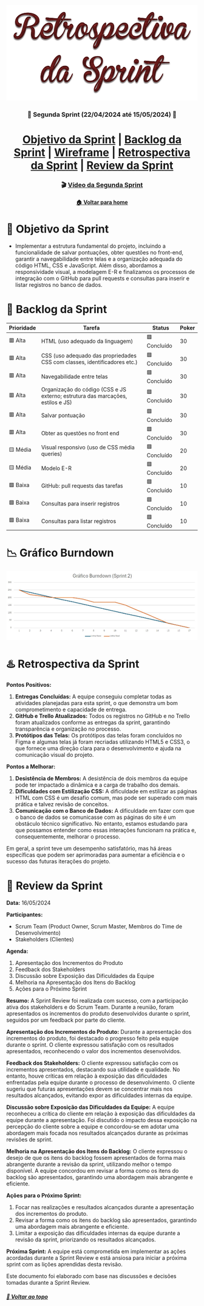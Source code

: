  <div  align="center">

[![Sprint Backlog](./Retrospectiva%20da%20Sprint.png)](./Retrospectiva%20da%20Sprint.png)

### :date: Segunda Sprint (22/04/2024 até 15/05/2024) :date:

</div>
<h1>
<div align="center"> 
<a  href="#dart-objetivo-da-sprint">Objetivo da Sprint</a> | <a  href="#triangular_flag_on_post-backlog-da-sprint">Backlog da Sprint</a> | <a  href="https://www.figma.com/file/tEjptBqB0HKKHZAePffXuG/prototipagem-api-v2-ok?type=design&node-id=0-1&mode=design&t=gnRlBIMvnWQW3kTb-0">Wireframe</a> | <a  href="#hotsprings-retrospectiva-da-sprint">Retrospectiva da Sprint</a> | <a  href="#pushpin-review-da-sprint">Review da Sprint</a>
</h1>
</div>

<div align="center">

### :clapper: [Vídeo da Segunda Sprint](https://www.youtube.com/watch?v=FN56CLTitO8)

</div>

<div align="center">

#### [:house: Voltar para home](https://github.com/Golden-Hive-Solutions/API-DSM-1SEM-2024)

</div>

# :dart: Objetivo da Sprint

- Implementar a estrutura fundamental do projeto, incluindo a funcionalidade de salvar pontuações, obter questões no front-end, garantir a navegabilidade entre telas e a organização adequada do código HTML, CSS e JavaScript. Além disso, abordamos a responsividade visual, a modelagem E-R e finalizamos os processos de integração com o GitHub para pull requests e consultas para inserir e listar registros no banco de dados.

# :triangular_flag_on_post: Backlog da Sprint

| Prioridade        | Tarefa                                                                                                  | Status          | Poker |
|-------------------|---------------------------------------------------------------------------------------------------------|------------------|--------|
| 🟥 Alta           | HTML (uso adequado da linguagem)                                                                       | 🟩 Concluído     |   30   |
| 🟥 Alta           | CSS (uso adequado das propriedades CSS com classes, identificadores etc.)                              | 🟩 Concluído     |   30   |
| 🟥 Alta           | Navegabilidade entre telas                                                                             | 🟩 Concluído     |   30   |
| 🟥 Alta           | Organização do código (CSS e JS externo; estrutura das marcações, estilos e JS)                        | 🟩 Concluído     |   30   |
| 🟥 Alta           | Salvar pontuação                                                                                       | 🟩 Concluído     |   30   |
| 🟥 Alta           | Obter as questões no front end                                                                         | 🟩 Concluído     |   30   |
| 🟨 Média          | Visual responsivo (uso de CSS média queries)                                                           | 🟩 Concluído     |   20   |
| 🟨 Média          | Modelo E-R                                                                                             | 🟩 Concluído     |   20   |
| 🟩 Baixa          | GitHub: pull requests das tarefas                                                                      | 🟩 Concluído     |   10   |
| 🟩 Baixa          | Consultas para inserir registros                                                                       | 🟩 Concluído     |   10   |
| 🟩 Baixa          | Consultas para listar registros                                                                        | 🟩 Concluído     |   10   |

# :chart_with_downwards_trend: Gráfico Burndown

[![Burndown Segunda Sprint](/documentos/GBS2.jpg)](/documentos/GBS2.jpg)

# :hotsprings: Retrospectiva da Sprint

**Pontos Positivos:**
1. **Entregas Concluídas:** A equipe conseguiu completar todas as atividades planejadas para esta sprint, o que demonstra um bom comprometimento e capacidade de entrega.
2. **GitHub e Trello Atualizados:** Todos os registros no GitHub e no Trello foram atualizados conforme as entregas da sprint, garantindo transparência e organização no processo.
3. **Protótipos das Telas:** Os protótipos das telas foram concluídos no Figma e algumas telas já foram recriadas utilizando HTML5 e CSS3, o que fornece uma direção clara para o desenvolvimento e ajuda na comunicação visual do projeto.

**Pontos a Melhorar:**
1. **Desistência de Membros:** A desistência de dois membros da equipe pode ter impactado a dinâmica e a carga de trabalho dos demais.
2. **Dificuldades com Estilização CSS:** A dificuldade em estilizar as páginas HTML com CSS é um desafio comum, mas pode ser superado com mais prática e talvez revisão de conceitos.
3. **Comunicação com o Banco de Dados:** A dificuldade em fazer com que o banco de dados se comunicasse com as páginas do site é um obstáculo técnico significativo. No entanto, estamos estudando para que possamos entender como essas interações funcionam na prática e, consequentemente, melhorar o processo.

Em geral, a sprint teve um desempenho satisfatório, mas há áreas específicas que podem ser aprimoradas para aumentar a eficiência e o sucesso das futuras iterações do projeto.

# :pushpin: Review da Sprint

**Data:** 16/05/2024

**Participantes:**
- Scrum Team (Product Owner, Scrum Master, Membros do Time de Desenvolvimento)
- Stakeholders (Clientes)

**Agenda:**
1. Apresentação dos Incrementos do Produto
2. Feedback dos Stakeholders
3. Discussão sobre Exposição das Dificuldades da Equipe
4. Melhoria na Apresentação dos Itens do Backlog
5. Ações para o Próximo Sprint

**Resumo:**
A Sprint Review foi realizada com sucesso, com a participação ativa dos stakeholders e do Scrum Team. Durante a reunião, foram apresentados os incrementos do produto desenvolvidos durante o sprint, seguidos por um feedback por parte do cliente.

**Apresentação dos Incrementos do Produto:**
Durante a apresentação dos incrementos do produto, foi destacado o progresso feito pela equipe durante o sprint. O cliente expressou satisfação com os resultados apresentados, reconhecendo o valor dos incrementos desenvolvidos.

**Feedback dos Stakeholders:**
O cliente expressou satisfação com os incrementos apresentados, destacando sua utilidade e qualidade. No entanto, houve críticas em relação à exposição das dificuldades enfrentadas pela equipe durante o processo de desenvolvimento. O cliente sugeriu que futuras apresentações devem se concentrar mais nos resultados alcançados, evitando expor as dificuldades internas da equipe.

**Discussão sobre Exposição das Dificuldades da Equipe:**
A equipe reconheceu a crítica do cliente em relação à exposição das dificuldades da equipe durante a apresentação. Foi discutido o impacto dessa exposição na percepção do cliente sobre a equipe e concordou-se em adotar uma abordagem mais focada nos resultados alcançados durante as próximas revisões de sprint.

**Melhoria na Apresentação dos Itens do Backlog:**
O cliente expressou o desejo de que os itens do backlog fossem apresentados de forma mais abrangente durante a revisão da sprint, utilizando melhor o tempo disponível. A equipe concordou em revisar a forma como os itens do backlog são apresentados, garantindo uma abordagem mais abrangente e eficiente.

**Ações para o Próximo Sprint:**
1. Focar nas realizações e resultados alcançados durante a apresentação dos incrementos do produto.
2. Revisar a forma como os itens do backlog são apresentados, garantindo uma abordagem mais abrangente e eficiente.
3. Limitar a exposição das dificuldades internas da equipe durante a revisão da sprint, priorizando os resultados alcançados.

**Próxima Sprint:**
A equipe está comprometida em implementar as ações acordadas durante a Sprint Review e está ansiosa para iniciar a próxima sprint com as lições aprendidas desta revisão.

Este documento foi elaborado com base nas discussões e decisões tomadas durante a Sprint Review.

##### [:rocket: Voltar ao topo ](#dart-objetivo-da-sprint)